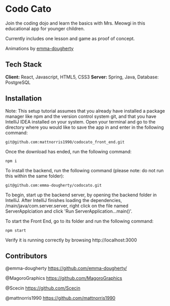 # Codo Cato

Join the coding dojo and learn the basics with Mrs. Meowgi in this educational app for younger children. 

Currently includes one lesson and game as proof of concept.

Animations by [emma-dougherty](https://github.com/emma-dougherty/)

## Tech Stack

**Client:** React, Javascript, HTML5, CSS3 **Server:** Spring, Java, Database: PostgreSQL

## Installation

Note: This setup tutorial assumes that you already have installed a package manager like npm and the version control system git, and that you have IntelliJ IDEA installed on your system. Open your terminal and go to the directory where you would like to save the app in and enter in the following command:

  ``git@github.com:mattnorris1990/codocato_front_end.git``
 
Once the download has ended, run the following command:

  ``npm i``
  
To install the backend, run the following command (please note: do not run this within the same folder):

`` git@github.com:emma-dougherty/codocato.git ``

To begin, start up the backend server, by opening the backend folder in IntelliJ. After IntelliJ finishes loading the dependencies, /main/java/com.server.server, right click on the file named ServerApplciation and click 'Run ServerApplication...main()'.

To start the Front End, go to its folder and run the following command:

`` npm start ``

Verify it is running correctly by browsing http://localhost:3000

## Contributors

@emma-dougherty https://github.com/emma-dougherty/

@MagoroGraphics https://github.com/MagoroGraphics

@Scecin https://github.com/Scecin

@mattnorris1990 https://github.com/mattnorris1990
  

